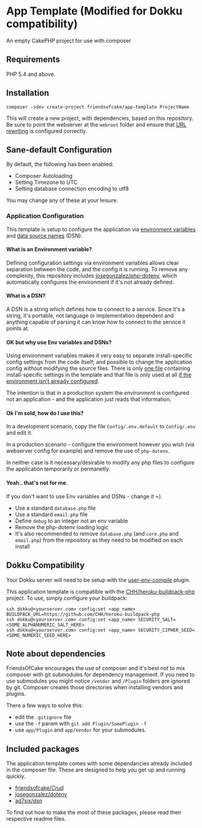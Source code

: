 # App Template (Modified for Dokku compatibility)

An empty CakePHP project for use with composer

## Requirements

PHP 5.4 and above.

## Installation

	composer -sdev create-project friendsofcake/app-template ProjectName

This will create a new project, with dependencies, based on this repository. Be sure to point
the webserver at the `webroot` folder and ensure that [URL rewriting][1]
is configured correctly.

## Sane-default Configuration

By default, the following has been enabled:

- Composer Autoloading
- Setting Timezone to UTC
- Setting database connection encoding to utf8

You may change any of these at your leisure.

### Application Configuration

This template is setup to configure the application via [environment variables](http://en.wikipedia.org/wiki/Environment_variable) and [data source names](http://en.wikipedia.org/wiki/Data_source_name) (DSN).

#### What is an Environment variable?

Defining configuration settings via environment variables allows clear separation between the code, and the config it is running. To remove any complexity, this repository includes [josegonzalez/php-dotenv](https://github.com/josegonzalez/php-dotenv), which automatically configures the environment if it's not already defined.

#### What is a DSN?

A DSN is a string which defines how to connect to a service. Since it's a string, it's portable, not language or implementation dependent and anything capable of parsing it can know how to connect to the service it points at.

#### OK but why use Env variables and DSNs?

Using environment variables makes it very easy to separate install-specific config settings from the code itself; and possible to change the application config _without_ modifying the source files. 
There is only [one file](https://github.com/FriendsOfCake/app-template/blob/master/app/Config/.env.default) containing install-specific settings in the template and  that file is only used at all [if the environment isn't already configured](https://github.com/FriendsOfCake/app-template/blob/master/app/Config/core.php#L38-L57). 

The intention is that in a production system the _environment_ is configured not an application - and the application just reads that information.

#### Ok I'm sold, how do I use this?

In a development scenario, copy the file `Config/.env.default` to `Config/.env` and edit it.

In a production scenario - configure the environment however you wish (via webserver config for example) and remove the use of `php-dotenv`.

In neither case is it necessary/desirable to modify any php files to configure the application temporarily or permanetly.

#### Yeah.. that's not for me.

If you don't want to use Env variables and DSNs - change it =). 

 * Use a standard `database.php` file 
 * Use a standard `email.php` file 
 * Define `debug` to an integer not an env variable
 * Remove the php-dotenv loading logic
 * It's also recommended to remove `database.php` (and `core.php` and `email.php`) from the repository as they need to be modified on each install

## Dokku Compatibility

Your Dokku server will need to be setup with the [user-env-compile](https://github.com/musicglue/dokku-user-env-compile) plugin.

This application template is compatible with the [CHH/heroku-buildpack-php](https://github.com/CHH/heroku-buildpack-php) project. To use, simply configure your buildpack:

    ssh dokku@<yourserver.com> config:set <app_name> BUILDPACK_URL=https://github.com/CHH/heroku-buildpack-php
    ssh dokku@<yourserver.com> config:set <app_name> SECURITY_SALT=<SOME_ALPHANUMERIC_SALT_HERE>
    ssh dokku@<yourserver.com> config:set <app_name> SECURITY_CIPHER_SEED=<SOME_NUMERIC_SEED_HERE>

## Note about dependencies

FriendsOfCake encourages the use of composer and it's best not to mix composer with git submodules for
dependency management. If you need to use submodules you might notice `/vendor` and `/Plugin` folders are
ignored by git. Composer creates those directories when installing vendors and plugins.

There a few ways to solve this:
- edit the `.gitignore` file
- use the `-f` param with `git add Plugin/SomePlugin -f`
- use `app/Plugin` and `app/Vendor` for your submodules.

 [1]: http://book.cakephp.org/2.0/en/installation/url-rewriting.html

## Included packages
The application template comes with some dependancies already included in the composer file. These are designed to help you get up and running quickly.

* [friendsofcake/Crud](https://github.com/friendsofcake/crud)
* [josegonzalez/dotenv](https://github.com/josegonzalez/php-dotenv)
* [ad7six/dsn](https://github.com/AD7six/php-dsn)

To find out how to make the most of these packages, please read their respective readme files.

